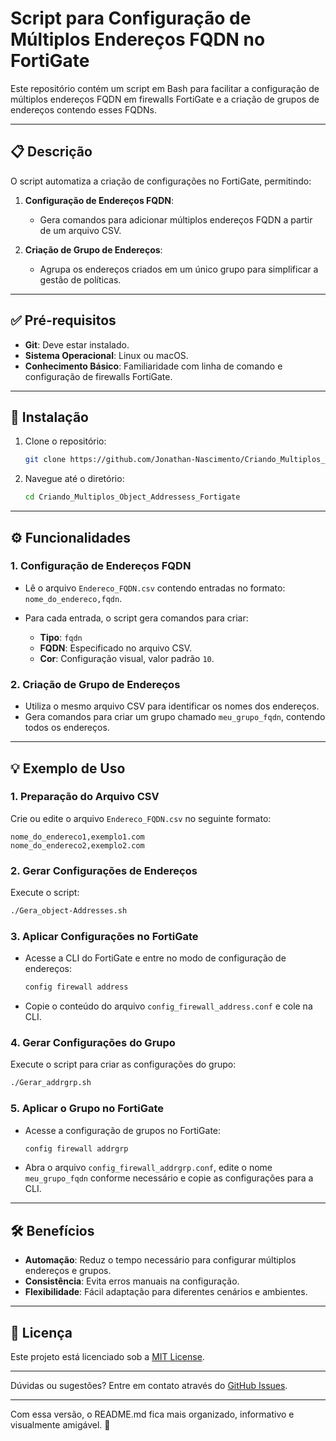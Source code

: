 # Script para Configuração de Múltiplos Endereços FQDN no FortiGate

Este repositório contém um script em Bash para facilitar a configuração de múltiplos endereços FQDN em firewalls FortiGate e a criação de grupos de endereços contendo esses FQDNs.

---

## 📋 Descrição

O script automatiza a criação de configurações no FortiGate, permitindo:

1. **Configuração de Endereços FQDN**: 
   - Gera comandos para adicionar múltiplos endereços FQDN a partir de um arquivo CSV.
   
2. **Criação de Grupo de Endereços**:
   - Agrupa os endereços criados em um único grupo para simplificar a gestão de políticas.

---

## ✅ Pré-requisitos

- **Git**: Deve estar instalado.
- **Sistema Operacional**: Linux ou macOS.
- **Conhecimento Básico**: Familiaridade com linha de comando e configuração de firewalls FortiGate.

---

## 🚀 Instalação

1. Clone o repositório:

   ```bash
   git clone https://github.com/Jonathan-Nascimento/Criando_Multiplos_Object_Addressess_Fortigate.git
   ```

2. Navegue até o diretório:

   ```bash
   cd Criando_Multiplos_Object_Addressess_Fortigate
   ```

---

## ⚙️ Funcionalidades

### 1. **Configuração de Endereços FQDN**
- Lê o arquivo `Endereco_FQDN.csv` contendo entradas no formato:  
  `nome_do_endereco,fqdn`.

- Para cada entrada, o script gera comandos para criar:
  - **Tipo**: `fqdn`
  - **FQDN**: Especificado no arquivo CSV.
  - **Cor**: Configuração visual, valor padrão `10`.

### 2. **Criação de Grupo de Endereços**
- Utiliza o mesmo arquivo CSV para identificar os nomes dos endereços.
- Gera comandos para criar um grupo chamado `meu_grupo_fqdn`, contendo todos os endereços.

---

## 💡 Exemplo de Uso

### 1. Preparação do Arquivo CSV
Crie ou edite o arquivo `Endereco_FQDN.csv` no seguinte formato:

```csv
nome_do_endereco1,exemplo1.com
nome_do_endereco2,exemplo2.com
```

### 2. Gerar Configurações de Endereços
Execute o script:

```bash
./Gera_object-Addresses.sh
```

### 3. Aplicar Configurações no FortiGate
- Acesse a CLI do FortiGate e entre no modo de configuração de endereços:
  ```bash
  config firewall address
  ```
- Copie o conteúdo do arquivo `config_firewall_address.conf` e cole na CLI.

### 4. Gerar Configurações do Grupo
Execute o script para criar as configurações do grupo:

```bash
./Gerar_addrgrp.sh
```

### 5. Aplicar o Grupo no FortiGate
- Acesse a configuração de grupos no FortiGate:
  ```bash
  config firewall addrgrp
  ```
- Abra o arquivo `config_firewall_addrgrp.conf`, edite o nome `meu_grupo_fqdn` conforme necessário e copie as configurações para a CLI.

---

## 🛠️ Benefícios

- **Automação**: Reduz o tempo necessário para configurar múltiplos endereços e grupos.
- **Consistência**: Evita erros manuais na configuração.
- **Flexibilidade**: Fácil adaptação para diferentes cenários e ambientes.

---

## 📄 Licença

Este projeto está licenciado sob a [MIT License](LICENSE).

---

Dúvidas ou sugestões? Entre em contato através do [GitHub Issues](https://github.com/Jonathan-Nascimento/Criando_Multiplos_Object_Addressess_Fortigate/issues).

--- 

Com essa versão, o README.md fica mais organizado, informativo e visualmente amigável. 🚀
